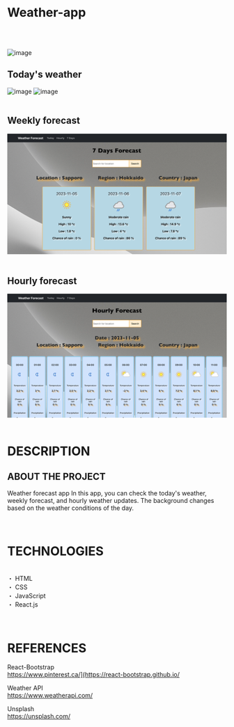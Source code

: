 
<br>

# Weather-app
<br>
<br>

![image](image.jpg)

## Today's weather
![image](today.jpg)
![image](today2.jpg)
<br>
<br>

## Weekly forecast
![image](weekly.jpg)
<br>
<br>

## Hourly forecast
![image](hourly.jpg)
<br>
<br>

# DESCRIPTION
## ABOUT THE PROJECT
Weather forecast app
In this app, you can check the today's weather, weekly forecast, and hourly weather updates. The background changes based on the weather conditions of the day.
<br>
<br>
<br>

# TECHNOLOGIES
<br>
・ HTML<br>
・ CSS<br>
・ JavaScript<br>
・ React.js<br>
<br>
<br>


# REFERENCES
React-Bootstrap<br>
https://www.pinterest.ca/](https://react-bootstrap.github.io/<br>

Weather API<br>
https://www.weatherapi.com/

Unsplash<br>
https://unsplash.com/<br>
